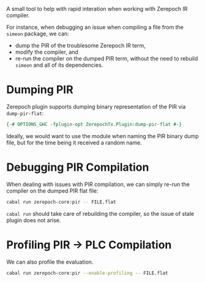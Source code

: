 A small tool to help with rapid interation when working with Zerepoch IR compiler.

For instance, when debugging an issue when compiling a file from the `simeon`
package, we can:

- dump the PIR of the troublesome Zerepoch IR term,
- modify the compiler, and
- re-run the compiler on the dumped PIR term, without the need to rebuild
  `simeon` and all of its dependencies.

# Dumping PIR

Zerepoch plugin supports dumping binary representation of the PIR via `dump-pir-flat`:

```haskell
{-# OPTIONS_GHC -fplugin-opt ZerepochTx.Plugin:dump-pir-flat #-}
```

Ideally, we would want to use the module when naming the PIR binary dump file,
but for the time being it received a random name.

# Debugging PIR Compilation

When dealing with issues with PIR compilation, we can simply re-run the
compiler on the dumped PIR flat file:

```bash
cabal run zerepoch-core:pir -- FILE.flat
```

`cabal run` should take care of rebuilding the compiler, so the issue of stale
plugin does not arise.

# Profiling PIR -> PLC Compilation

We can also profile the evaluation.

```bash
cabal run zerepoch-core:pir --enable-profiling -- FILE.flat
```

